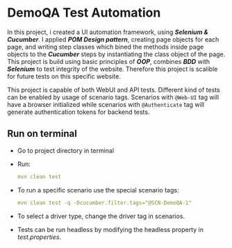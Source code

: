 # DemoQA Test Automation
In this project, i created a UI automation framework, using _**Selenium & Cucumber**_. I applied _**POM Design pattern**_, creating page objects for each page, and writing step classes which bined the methods inside page objects to the _**Cucumber**_ steps by instantiating the class object of the page. This project is build using basic principles of _**OOP**_, combines _**BDD**_ with _**Selenium**_ to test integrity of the website. Therefore this project is scalible for future tests on this specific website. 

This project is capable of both WebUI and API tests. Different kind of tests can be enabled by usage of scenario tags. Scenarios with `@Web-UI` tag will have a browser initialized while scenarios with `@Authenticate` tag will generate authentication tokens for backend tests.

## Run on terminal

- Go to project directory in terminal

- Run:
    ```yml
    mvn clean test
    ```

- To run a specific scenario use the special scenario tags:
    ```yml
    mvn clean test -q -Dcucumber.filter.tags="@SCN-DemoQA-1"
    ```
- To select a driver type, change the driver tag in scenarios.

- Tests can be run headless by modifying the headless property in _test.properties_.
